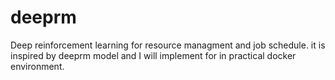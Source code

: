 # deeprm
Deep reinforcement learning for resource managment and job schedule.  it is inspired by deeprm model and I will implement for in practical docker environment.
